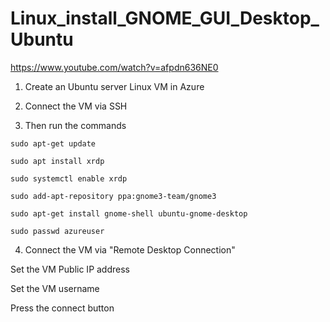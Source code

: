 # Linux_install_GNOME_GUI_Desktop_Ubuntu

https://www.youtube.com/watch?v=afpdn636NE0

1. Create an Ubuntu server Linux VM in Azure

2. Connect the VM via SSH

3. Then run the commands

```
sudo apt-get update

sudo apt install xrdp

sudo systemctl enable xrdp

sudo add-apt-repository ppa:gnome3-team/gnome3

sudo apt-get install gnome-shell ubuntu-gnome-desktop

sudo passwd azureuser
```

4. Connect the VM via "Remote Desktop Connection"

Set the VM Public IP address 

Set the VM username

Press the connect button

